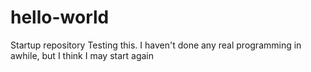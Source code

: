 # hello-world
Startup repository
Testing this. I haven't done any real programming in awhile, but I think I may start again
